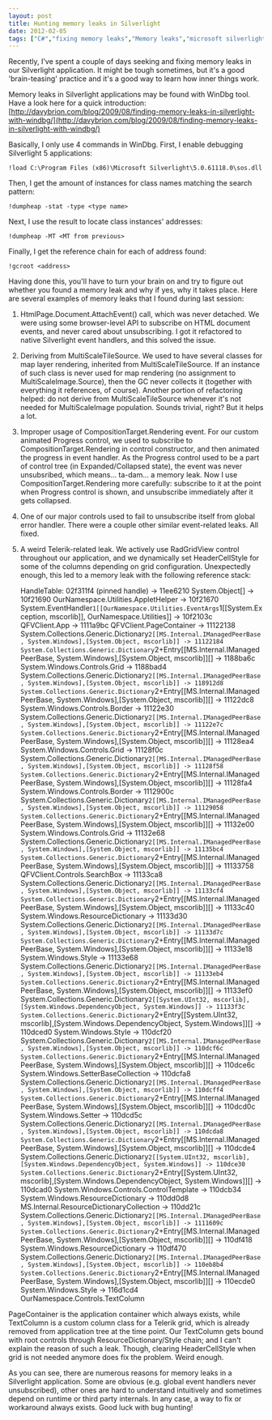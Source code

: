 ```yaml
---
layout: post
title: Hunting memory leaks in Silverlight
date: 2012-02-05
tags: ["C#","fixing memory leaks","Memory leaks","microsoft silverlight","Silverlight","WinDbg"]
---
```


Recently, I've spent a couple of days seeking and fixing memory leaks in our Silverlight application. It might be tough sometimes, but it's a good 'brain-teasing' practice and it's a good way to learn how inner things work.

Memory leaks in Silverlight applications may be found with WinDbg tool. Have a look here for a quick introduction:
[http://davybrion.com/blog/2009/08/finding-memory-leaks-in-silverlight-with-windbg/](http://davybrion.com/blog/2009/08/finding-memory-leaks-in-silverlight-with-windbg/)

Basically, I only use 4 commands in WinDbg. First, I enable debugging Silverlight 5 applications:

    !load C:\Program Files (x86)\Microsoft Silverlight\5.0.61118.0\sos.dll

Then, I get the amount of instances for class names matching the search pattern:

    !dumpheap -stat -type <type name>

Next, I use the result to locate class instances' addresses:

    !dumpheap -MT <MT from previous>

Finally, I get the reference chain for each of address found:

    !gcroot <address>

Having done this, you'll have to turn your brain on and try to figure out whether you found a memory leak and why if yes, why it takes place. Here are several examples of memory leaks that I found during last session:
1. HtmlPage.Document.AttachEvent() call, which was never detached. We were using some browser-level API to subscribe on HTML document events, and never cared about unsubscribing. I got it refactored to native Silverlight event handlers, and this solved the issue.
2. Deriving from MultiScaleTileSource. We used to have several classes for map layer rendering, inherited from MultiScaleTileSource. If an instance of such class is never used for map rendering (no assignment to MultiScaleImage.Source), then the GC never collects it (together with everything it references, of course). Another portion of refactoring helped: do not derive from MultiScaleTileSource whenever it's not needed for MultiScaleImage population. Sounds trivial, right? But it helps a lot.
3. Improper usage of CompositionTarget.Rendering event. For our custom animated Progress control, we used to subscribe to CompositionTarget.Rendering in control constructor, and then animated the progress in event handler. As the Progress control used to be a part of control tree (in Expanded/Collapsed state), the event was never unsubsribed, which means... ta-dam... a memory leak. Now I use CompositionTarget.Rendering more carefully: subscribe to it at the point when Progress control is shown, and unsubscribe immediately after it gets collapsed.
4. One of our major controls used to fail to unsubscribe itself from global error handler. There were a couple other similar event-related leaks. All fixed.
5. A weird Telerik-related leak. We actively use RadGridView control throughout our application, and we dynamically set HeaderCellStyle for some of the columns depending on grid configuration. Unexpectedly enough, this led to a memory leak with the following reference stack:

    HandleTable:
        02f311f4 (pinned handle)
        -> 11ee6210 System.Object[]
        -> 10f21690 OurNamespace.Utilities.AppletHelper
        -> 10f21670 System.EventHandler`1[[OurNamespace.Utilities.EventArgs`1[[System.Exception, mscorlib]], OurNamespace.Utilities]]
        -> 10f2103c QFVClient.App
        -> 1111a9bc QFVClient.PageContainer
        -> 11122138 System.Collections.Generic.Dictionary`2[[MS.Internal.IManagedPeerBase, System.Windows],[System.Object, mscorlib]]
        -> 11122184 System.Collections.Generic.Dictionary`2+Entry[[MS.Internal.IManagedPeerBase, System.Windows],[System.Object, mscorlib]][]
        -> 1188ba6c System.Windows.Controls.Grid
        -> 1188bad4 System.Collections.Generic.Dictionary`2[[MS.Internal.IManagedPeerBase, System.Windows],[System.Object, mscorlib]]
        -> 118912d8 System.Collections.Generic.Dictionary`2+Entry[[MS.Internal.IManagedPeerBase, System.Windows],[System.Object, mscorlib]][]
        -> 11122dc8 System.Windows.Controls.Border
        -> 11122e30 System.Collections.Generic.Dictionary`2[[MS.Internal.IManagedPeerBase, System.Windows],[System.Object, mscorlib]]
        -> 11122e7c System.Collections.Generic.Dictionary`2+Entry[[MS.Internal.IManagedPeerBase, System.Windows],[System.Object, mscorlib]][]
        -> 11128ea4 System.Windows.Controls.Grid
        -> 11128f0c System.Collections.Generic.Dictionary`2[[MS.Internal.IManagedPeerBase, System.Windows],[System.Object, mscorlib]]
        -> 11128f58 System.Collections.Generic.Dictionary`2+Entry[[MS.Internal.IManagedPeerBase, System.Windows],[System.Object, mscorlib]][]
        -> 11128fa4 System.Windows.Controls.Border
        -> 1112900c System.Collections.Generic.Dictionary`2[[MS.Internal.IManagedPeerBase, System.Windows],[System.Object, mscorlib]]
        -> 11129058 System.Collections.Generic.Dictionary`2+Entry[[MS.Internal.IManagedPeerBase, System.Windows],[System.Object, mscorlib]][]
        -> 11132e00 System.Windows.Controls.Grid
        -> 11132e68 System.Collections.Generic.Dictionary`2[[MS.Internal.IManagedPeerBase, System.Windows],[System.Object, mscorlib]]
        -> 11135bc4 System.Collections.Generic.Dictionary`2+Entry[[MS.Internal.IManagedPeerBase, System.Windows],[System.Object, mscorlib]][]
        -> 11133758 QFVClient.Controls.SearchBox
        -> 11133ca8 System.Collections.Generic.Dictionary`2[[MS.Internal.IManagedPeerBase, System.Windows],[System.Object, mscorlib]]
        -> 11133cf4 System.Collections.Generic.Dictionary`2+Entry[[MS.Internal.IManagedPeerBase, System.Windows],[System.Object, mscorlib]][]
        -> 11133c40 System.Windows.ResourceDictionary
        -> 11133d30 System.Collections.Generic.Dictionary`2[[MS.Internal.IManagedPeerBase, System.Windows],[System.Object, mscorlib]]
        -> 11133d7c System.Collections.Generic.Dictionary`2+Entry[[MS.Internal.IManagedPeerBase, System.Windows],[System.Object, mscorlib]][]
        -> 11133e18 System.Windows.Style
        -> 11133e68 System.Collections.Generic.Dictionary`2[[MS.Internal.IManagedPeerBase, System.Windows],[System.Object, mscorlib]]
        -> 11133eb4 System.Collections.Generic.Dictionary`2+Entry[[MS.Internal.IManagedPeerBase, System.Windows],[System.Object, mscorlib]][]
        -> 11133ef0 System.Collections.Generic.Dictionary`2[[System.UInt32, mscorlib],[System.Windows.DependencyObject, System.Windows]]
        -> 11133f3c System.Collections.Generic.Dictionary`2+Entry[[System.UInt32, mscorlib],[System.Windows.DependencyObject, System.Windows]][]
        -> 110dced0 System.Windows.Style
        -> 110dcf20 System.Collections.Generic.Dictionary`2[[MS.Internal.IManagedPeerBase, System.Windows],[System.Object, mscorlib]]
        -> 110dcf6c System.Collections.Generic.Dictionary`2+Entry[[MS.Internal.IManagedPeerBase, System.Windows],[System.Object, mscorlib]][]
        -> 110dce6c System.Windows.SetterBaseCollection
        -> 110dcfa8 System.Collections.Generic.Dictionary`2[[MS.Internal.IManagedPeerBase, System.Windows],[System.Object, mscorlib]]
        -> 110dcff4 System.Collections.Generic.Dictionary`2+Entry[[MS.Internal.IManagedPeerBase, System.Windows],[System.Object, mscorlib]][]
        -> 110dcd0c System.Windows.Setter
        -> 110dcd5c System.Collections.Generic.Dictionary`2[[MS.Internal.IManagedPeerBase, System.Windows],[System.Object, mscorlib]]
        -> 110dcda8 System.Collections.Generic.Dictionary`2+Entry[[MS.Internal.IManagedPeerBase, System.Windows],[System.Object, mscorlib]][]
        -> 110dcde4 System.Collections.Generic.Dictionary`2[[System.UInt32, mscorlib],[System.Windows.DependencyObject, System.Windows]]
        -> 110dce30 System.Collections.Generic.Dictionary`2+Entry[[System.UInt32, mscorlib],[System.Windows.DependencyObject, System.Windows]][]
        -> 110dcad0 System.Windows.Controls.ControlTemplate
        -> 110dcb34 System.Windows.ResourceDictionary
        -> 110dd0d8 MS.Internal.ResourceDictionaryCollection
        -> 110dd21c System.Collections.Generic.Dictionary`2[[MS.Internal.IManagedPeerBase, System.Windows],[System.Object, mscorlib]]
        -> 1111609c System.Collections.Generic.Dictionary`2+Entry[[MS.Internal.IManagedPeerBase, System.Windows],[System.Object, mscorlib]][]
        -> 110df418 System.Windows.ResourceDictionary
        -> 110df470 System.Collections.Generic.Dictionary`2[[MS.Internal.IManagedPeerBase, System.Windows],[System.Object, mscorlib]]
        -> 110eb8b4 System.Collections.Generic.Dictionary`2+Entry[[MS.Internal.IManagedPeerBase, System.Windows],[System.Object, mscorlib]][]
        -> 110ecde0 System.Windows.Style
        -> 116d1cd4 OurNamespace.Controls.TextColumn

PageContainer is the application container which always exists, while TextColumn is a custom column class for a Telerik grid, which is already removed from application tree at the time point. Our TextColumn gets bound with root controls through ResourceDictionary/Style chain; and I can't explain the reason of such a leak. Though, clearing HeaderCellStyle when grid is not needed anymore does fix the problem. Weird enough.

As you can see, there are numerous reasons for memory leaks in a Silverlight application. Some are obvious (e.g. global event handlers never unsubscribed), other ones are hard to understand intuitively and sometimes depend on runtime or third party internals. In any case, a way to fix or workaround always exists. Good luck with bug hunting!